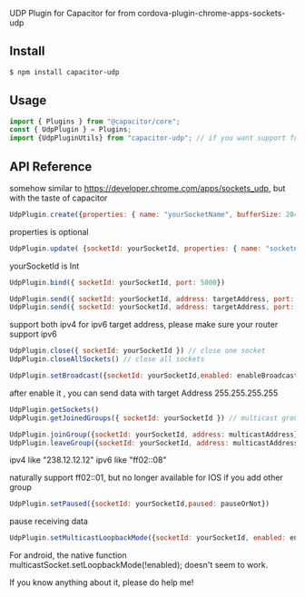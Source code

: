 UDP Plugin for Capacitor for from cordova-plugin-chrome-apps-sockets-udp

## Install

```bash
$ npm install capacitor-udp
```


## Usage

```js
import { Plugins } from "@capacitor/core";
const { UdpPlugin } = Plugins;
import {UdpPluginUtils} from "capacitor-udp"; // if you want support for converting between ArrayBuffer and String
```

## API Reference
somehow similar to https://developer.chrome.com/apps/sockets_udp, but with the taste of capacitor

```js
UdpPlugin.create({properties: { name: "yourSocketName", bufferSize: 2048 }} )
```
properties is optional

```js
UdpPlugin.update( {socketId: yourSocketId, properties: { name: "socketname", bufferSize: 2048 }} )
```
yourSocketId is Int

```js
UdpPlugin.bind({ socketId: yourSocketId, port: 5000})
```

```js
UdpPlugin.send({ socketId: yourSocketId, address: targetAddress, port: 6000, buffer: bufferString}) // bufferString is of type string
UdpPlugin.send({ socketId: yourSocketId, address: targetAddress, port: 6000, buffer: UdpPluginUtils.bufferToString(data)}) // data is of type ArrayBuffer
```
support both ipv4 for ipv6 target address, please make sure your router support ipv6

```js
UdpPlugin.close({ socketId: yourSocketId }) // close one socket
UdpPlugin.closeAllSockets() // close all sockets
```

```js
UdpPlugin.setBroadcast({socketId: yourSocketId,enabled: enableBroadcastOrNot}) 
```
after enable it , you can send data with target Address 255.255.255.255

```js
UdpPlugin.getSockets()
UdpPlugin.getJoinedGroups({ socketId: yourSocketId }) // multicast group
```

```js
UdpPlugin.joinGroup({socketId: yourSocketId, address: multicastAddress})
UdpPlugin.leaveGroup({socketId: yourSocketId, address: multicastAddress})
```
ipv4 like "238.12.12.12"
ipv6 like "ff02::08"

naturally support ff02::01, but no longer available for IOS if you add other group

```js
UdpPlugin.setPaused({socketId: yourSocketId,paused: pauseOrNot})
```
pause receiving data

```js
UdpPlugin.setMulticastLoopbackMode({socketId: yourSocketId, enabled: enabledOrNot})
```

For android, the native function multicastSocket.setLoopbackMode(!enabled); doesn't seem to work.

If you know anything about it, please do help me!


